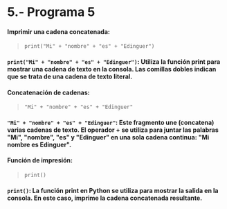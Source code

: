 # 5.- Programa 5
#### Imprimir una cadena concatenada:
> ```print("Mi" + "nombre" + "es" + "Edinguer")```

#### ```print("Mi" + "nombre" + "es" + "Edinguer")```: Utiliza la función print para mostrar una cadena de texto en la consola. Las comillas dobles indican que se trata de una cadena de texto literal.

#### Concatenación de cadenas:
> ```"Mi" + "nombre" + "es" + "Edinguer"```

#### ```"Mi" + "nombre" + "es" + "Edinguer"```: Este fragmento une (concatena) varias cadenas de texto. El operador + se utiliza para juntar las palabras "Mi", "nombre", "es" y "Edinguer" en una sola cadena continua: "Mi nombre es Edinguer".

#### Función de impresión:
> ```print()```

#### ```print()```: La función print en Python se utiliza para mostrar la salida en la consola. En este caso, imprime la cadena concatenada resultante.
